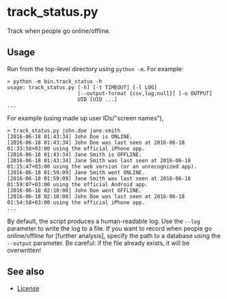 track_status.py
===============

Track when people go online/offline.

Usage
-----

Run from the top-level directory using `python -m`.
For example:

    > python -m bin.track_status -h
    usage: track_status.py [-h] [-t TIMEOUT] [-l LOG]
                           [--output-format {csv,log,null}] [-o OUTPUT]
                           UID [UID ...]
    ...

For example (using made up user IDs/"screen names"),

    > track_status.py john.doe jane.smith
    [2016-06-18 01:43:34] John Doe is ONLINE.
    [2016-06-18 01:43:34] John Doe was last seen at 2016-06-18 01:33:58+03:00 using the official iPhone app.
    [2016-06-18 01:43:34] Jane Smith is OFFLINE.
    [2016-06-18 01:43:34] Jane Smith was last seen at 2016-06-18 01:15:47+03:00 using the web version (or an unrecognized app).
    [2016-06-18 01:59:09] Jane Smith went ONLINE.
    [2016-06-18 01:59:09] Jane Smith was last seen at 2016-06-18 01:59:07+03:00 using the official Android app.
    [2016-06-18 02:10:00] John Doe went OFFLINE.
    [2016-06-18 02:10:00] John Doe was last seen at 2016-06-18 01:54:58+03:00 using the official iPhone app.
    ...

By default, the script produces a human-readable log.
Use the `--log` parameter to write the log to a file.
If you want to record when people go online/offline for [further analysis],
specify the path to a database using the `--output` parameter.
Be careful: if the file already exists, it will be overwritten!

See also
--------

* [License]

[License]: ../README.md#license
